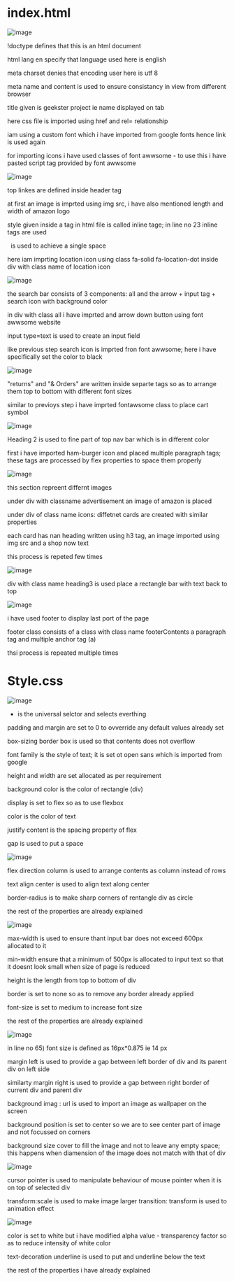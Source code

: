 

# index.html

![image](https://github.com/EaswaranPottiK/WeeklyTest-5CSSProperties/assets/38095510/98b4de3c-92ee-416c-8851-47432f9f6678)

!doctype defines that this is an html document 

html lang en specify that language used here is english 

meta charset denies that encoding user here is utf 8

meta name and content is used to ensure consistancy in view from different browser

title given is geekster project ie name displayed on tab

here css file is imported using href and rel= relationship 

iam using a custom font which i have imported from google fonts hence link is used again 

for importing icons i have used classes of font awwsome - to use this i have pasted script tag provided by font awwsome 

![image](https://github.com/EaswaranPottiK/WeeklyTest-5CSSProperties/assets/38095510/1a27f89d-cdfd-4c2d-91f0-8c6ede88338c)

top linkes are defined inside header tag

at first an image is imprted using img src, i have also mentioned length and width of amazon logo

style given inside a tag in html file is called inline tage; in line no 23 inline tags are used 

&nbsp; is used to achieve a single space 

here iam imprting location icon using class fa-solid fa-location-dot inside div with class  name of location icon 

![image](https://github.com/EaswaranPottiK/WeeklyTest-5CSSProperties/assets/38095510/1d4bc6d6-8db8-4987-8946-54a511e21777)

the search bar consists of 3 components: all and the arrow + input tag + search icon with background color

in div with class all i have imprted and arrow down button using font awwsome website 

input type=text is used to create an input field 

like previous step search icon is imprted fron font awwsome; here i have specifically set the color to black

![image](https://github.com/EaswaranPottiK/WeeklyTest-5CSSProperties/assets/38095510/1daa0a2b-2c61-4118-acc1-637d6d777a43)

"returns" and "& Orders" are written inside separte tags so as to arrange them top to bottom with different font sizes

similar to previoys step i have imprted fontawsome class to place cart symbol

![image](https://github.com/EaswaranPottiK/WeeklyTest-5CSSProperties/assets/38095510/43e2b041-d830-466a-a7b8-0d551577d1cc)

Heading 2 is used to fine part of top nav bar which is in different color

first i have imported ham-burger icon and placed multiple paragraph tags; these tags are processed by flex properties to space them properly

![image](https://github.com/EaswaranPottiK/WeeklyTest-5CSSProperties/assets/38095510/da3894d7-b8eb-4f34-a6b1-beb75e0a6e0d)

this section repreent differnt images 

under div with classname advertisement an image of amazon is placed 

under div of class name icons: diffetnet cards are created with similar properties 

each card has nan heading written using h3 tag, an image imported using img src and a shop now text 

this process is repeted few times 

![image](https://github.com/EaswaranPottiK/WeeklyTest-5CSSProperties/assets/38095510/919a0453-3f31-4cff-a810-ff7ae516dcad)

div with class name heading3 is used place a rectangle bar with text back to top 

![image](https://github.com/EaswaranPottiK/WeeklyTest-5CSSProperties/assets/38095510/626debb5-c092-416a-97c2-1c4795c2a6e6)

i have used footer to display last port of the page 

footer class consists of a class with class name footerContents a paragraph tag and multiple anchor tag (a)

thsi process is repeated multiple times 

# Style.css

![image](https://github.com/EaswaranPottiK/WeeklyTest-5CSSProperties/assets/38095510/1e67fd50-95e6-4471-b50b-2b3349da75a9)

* is the universal selctor and selects everthing
  
padding and margin are set to 0 to ovverride any default values already set 

box-sizing border box is used so that contents does not overflow 

font family is the style of text; it is set ot open sans which is imported from google 

height and width are set allocated as per requirement 

background color is the color of rectangle (div) 

display is set to flex so as to use flexbox

color is the color of text 

justify content is the spacing property of flex

gap is used to put a space 

![image](https://github.com/EaswaranPottiK/WeeklyTest-5CSSProperties/assets/38095510/2db160a6-b83f-4376-86e2-456ae556f60d)

flex direction column is used to arrange contents as column instead of rows

text align center is used to align text along center

border-radius is to make sharp corners of rentangle div as circle 

the rest of the properties are already explained 

![image](https://github.com/EaswaranPottiK/WeeklyTest-5CSSProperties/assets/38095510/e7259f35-834f-4345-80b5-f8dae60fca81)

max-width is used to ensure thant input bar does not exceed 600px allocated to it 

min-width ensure that a minimum of 500px is allocated to input text so that it doesnt look small when size of page is reduced

height is the length from top to bottom of div

border is set to none so as to remove any border already applied 

font-size is set to medium to increase font size 

the rest of the properties are already explained

![image](https://github.com/EaswaranPottiK/WeeklyTest-5CSSProperties/assets/38095510/c5cb8576-356d-4f78-bba8-5d030f682e47)

in line no 65) font size is defined as 16px*0.875 ie 14 px

margin left is used to provide a gap between left border of div and its parent div on left side 

similarty margin right is used to provide a gap between right border of current div and parent div 

background imag : url is used to import an image as wallpaper on the screen 

background position is set to center so we are to see center part of image and not focussed on corners

background size cover to fill the image and not to leave any empty space; this happens when diamension of the image does not match with that of div 

![image](https://github.com/EaswaranPottiK/WeeklyTest-5CSSProperties/assets/38095510/094deed2-9e7c-4f7b-9d10-374ad3e52bae)

cursor pointer is used to manipulate behaviour of mouse pointer when it is on top of selected div 

transform:scale is used to make image larger
transition: transform is used to animation effect 

![image](https://github.com/EaswaranPottiK/WeeklyTest-5CSSProperties/assets/38095510/940705f8-dfc4-49cc-bd20-4dfd0d9d7c82)

color is set to white but i have modified alpha value - transparency factor so as to reduce intensity of white color

text-decoration underline is used to put and underline below the text 

the rest of the properties i have already explained




















































